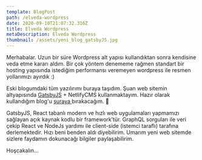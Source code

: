 ```yaml
---
template: BlogPost
path: /elveda-wordpress
date: 2020-09-10T21:07:32.316Z
title: Elveda Wordpress
metaDescription: Elveda Wordpress
thumbnail: /assets/yeni_blog_gatsbyJS.jpg
---
```

Merhabalar. Uzun bir süre Wordpress alt yapısı kullandıktan sonra kendisine veda etme kararı aldım. Bir çok yöntem denememe rağmen standart bir hosting yapısında istediğim performansı veremeyen wordpress ile resmen yollarımızı ayırdık :) 

Eski blogumdaki tüm yazılırımı buraya taşıdım. Şuan web sitemin altyapısında [GatsbyJS](https://www.gatsbyjs.com/) + NetlifyCMS  kullanmaktayım. Hazır olarak kullandığım blog'u [şuraya ](https://www.gatsbyjs.com/starters/W3Layouts/gatsby-starter-delog)bırakacağım. 💙

GatsbyJS, React tabanlı modern ve hızlı web uygulamaları yapmamızı sağlayan açık kaynak kodlu bir framework’tür. GraphQL sorguları ile veri çekip React ve NodeJs yardımı ile client-side (istemci taraflı) tarafına derlemektedir. Hızı beni benden aldı diyebilirim. Umarım yeni web sitemde sizlere faydamın dokunacağı bilgiler paylaşabilirim. 

Hoşcakalın...
